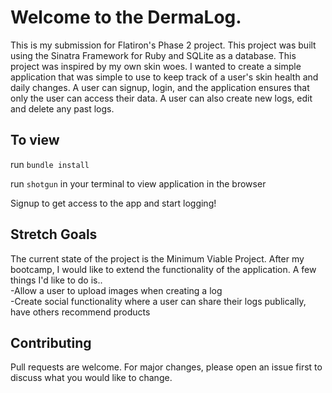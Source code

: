 # Welcome to the DermaLog. 

This is my submission for Flatiron's Phase 2 project. This project was built using the Sinatra Framework for Ruby and SQLite as a database. This project was inspired by my own skin woes. I wanted to create a simple application that was simple to use to keep track of a user's skin health and daily changes. A user can signup, login, and the application ensures that only the user can access their data. A user can also create new logs, edit and delete any past logs. 

## To view
run `bundle install`     

run `shotgun` in your terminal to view application in the browser

Signup to get access to the app and start logging!

## Stretch Goals
The current state of the project is the Minimum Viable Project. After my bootcamp, I would like to extend the functionality of the application. A few things I'd like to do is.. 
<br>
-Allow a user to upload images when creating a log
<br>
-Create social functionality where a user can share their logs publically, have others recommend products


## Contributing
Pull requests are welcome. For major changes, please open an issue first to discuss what you would like to change.
